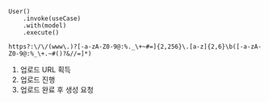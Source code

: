 ```
User()
	.invoke(useCase)
	.with(model)
	.execute()
```

```
https?:\/\/(www\.)?[-a-zA-Z0-9@:%._\+~#=]{2,256}\.[a-z]{2,6}\b([-a-zA-Z0-9@:%_\+.~#()?&//=]*)
```

1. 업로드 URL 획득
2. 업로드 진행
3. 업로드 완료 후 생성 요청
